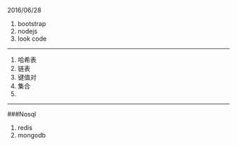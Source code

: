 2016/06/28
1. bootstrap
2. nodejs
3. look code

***
1. 哈希表
2. 链表
3. 键值对
4. 集合
5.

***
###Nosql
1. redis
2. mongodb
